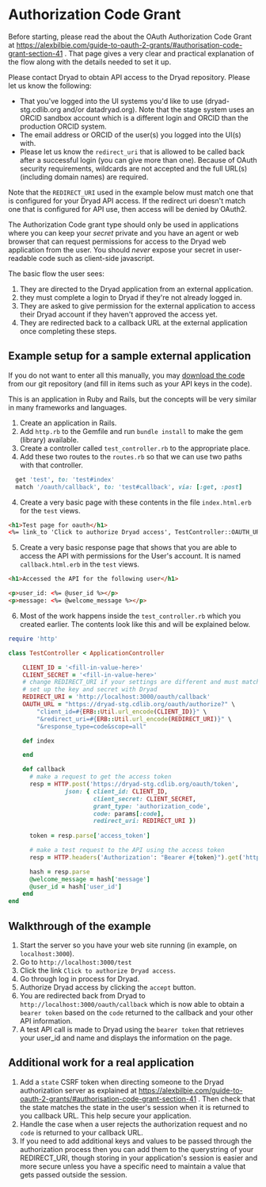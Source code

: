 # Authorization Code Grant

Before starting, please read the about the OAuth Authorization Code Grant at
https://alexbilbie.com/guide-to-oauth-2-grants/#authorisation-code-grant-section-41 .
That page gives a very clear and practical explanation of the flow along with the details
needed to set it up.

Please contact Dryad to obtain API access to the Dryad repository. Please let us know the
following:

- That you've logged into the UI systems you'd like to use (dryad-stg.cdlib.org and/or datadryad.org).
  Note that the stage system uses an ORCID sandbox account which is a different login and ORCID than
  the production ORCID system.
- The email address or ORCID of the user(s) you logged into the UI(s) with.
- Please let us know the `redirect_uri` that is allowed to be called back after a successful login
  (you can give more than one). Because of OAuth security requirements, wildcards are not accepted and the full URL(s) 
  (including domain names) are required.

Note that the `REDIRECT_URI` used in the example below must match one that is configured for your Dryad API
access. If the redirect uri doesn't match one that is configured for API use, then access will be denied by OAuth2.

The Authorization Code grant type should only be used in applications where you can
keep your *secret* private and you have an agent or web browser that can request permissions
for access to the Dryad web application from the user. You should *never* expose your
secret in user-readable code such as client-side javascript.

The basic flow the user sees:
1. They are directed to the Dryad application from an external application.
2. they must complete a login to Dryad if they're not already logged in.
3. They are asked to give permission for the external application to access their Dryad
   account if they haven't approved the access yet.
4. They are redirected back to a callback URL at the external application once completing these steps.



## Example setup for a sample external application

If you do not want to enter all this manually, you may [download the code](https://github.com/datadryad/api_test)
from our git repository (and fill in items such as your API keys in the code).

This is an application in Ruby and Rails, but the concepts will be very similar in many frameworks and
languages.  
1. Create an application in Rails.
2. Add `http.rb` to the Gemfile and run `bundle install` to make the gem (library) available.
3. Create a controller called `test_controller.rb` to the appropriate place.
4. Add these two routes to the `routes.rb` so that we can use two paths with that controller.
```ruby
  get 'test', to: 'test#index'
  match '/oauth/callback', to: 'test#callback', via: [:get, :post]
```
4. Create a very basic page with these contents in the file `index.html.erb` for the `test` views.
```html
<h1>Test page for oauth</h1>
<%= link_to 'Click to authorize Dryad access', TestController::OAUTH_URL %>
```
5. Create a very basic response page that shows that you are able to access the API with
   permissions for the User's account.  It is named `callback.html.erb` in the `test` views.
```html
<h1>Accessed the API for the following user</h1>

<p>user_id: <%= @user_id %></p>
<p>message: <%= @welcome_message %></p>
```
6. Most of the work happens inside the `test_controller.rb` which you created earlier. The
   contents look like this and will be explained below.
```ruby
require 'http'

class TestController < ApplicationController

    CLIENT_ID = '<fill-in-value-here>'
    CLIENT_SECRET = '<fill-in-value-here>'
    # change REDIRECT_URI if your settings are different and must match server/path configured when you
    # set up the key and secret with Dryad
    REDIRECT_URI = 'http://localhost:3000/oauth/callback'
    OAUTH_URL = "https://dryad-stg.cdlib.org/oauth/authorize?" \
        "client_id=#{ERB::Util.url_encode(CLIENT_ID)}" \
        "&redirect_uri=#{ERB::Util.url_encode(REDIRECT_URI)}" \
        "&response_type=code&scope=all"

    def index

    end

    def callback
      # make a request to get the access token
      resp = HTTP.post('https://dryad-stg.cdlib.org/oauth/token', 
                json: { client_id: CLIENT_ID,
                        client_secret: CLIENT_SECRET,
                        grant_type: 'authorization_code',
                        code: params[:code],
                        redirect_uri: REDIRECT_URI })
      
      token = resp.parse['access_token']

      # make a test request to the API using the access token
      resp = HTTP.headers('Authorization': "Bearer #{token}").get('https://dryad-stg.cdlib.org/api/v2/test')

      hash = resp.parse
      @welcome_message = hash['message']
      @user_id = hash['user_id']
    end
end
```

## Walkthrough of the example

1. Start the server so you have your web site running (in example, on `localhost:3000`).
2. Go to `http://localhost:3000/test`
3. Click the link `Click to authorize Dryad access`.
4. Go through log in process for Dryad.
5. Authorize Dryad access by clicking the `accept` button.
6. You are redirected back from Dryad to `http://localhost:3000/oauth/callback` which 
   is now able to obtain a `bearer token` based on the `code` returned to the callback and your other
   API information.
7. A test API call is made to Dryad using the `bearer token` that retrieves your user_id and
   name and displays the information on the page.

## Additional work for a real application

1. Add a `state` CSRF token when directing someone to the Dryad authorization server as explained
   at https://alexbilbie.com/guide-to-oauth-2-grants/#authorisation-code-grant-section-41 .
   Then check that the state matches the state in the user's session when it is returned to you
   callback URL. This help secure your application.
2. Handle the case when a user rejects the authorization request and no `code` is returned
   to your callback URL.
3. If you need to add additional keys and values to be passed through the authorization process
   then you can add them to the querystring of your REDIRECT_URI, though storing in your application's session is 
   easier and more secure unless you have a specific need to maintain a value that gets passed outside the session.
